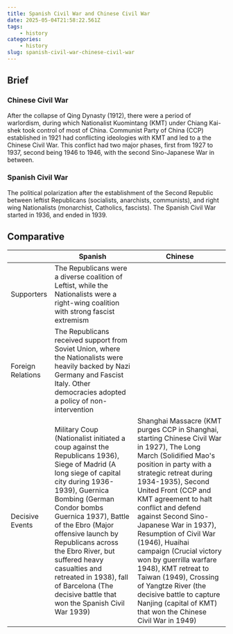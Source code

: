 ```yaml
---
title: Spanish Civil War and Chinese Civil War
date: 2025-05-04T21:58:22.561Z
tags:
    - history
categories:
    - history
slug: spanish-civil-war-chinese-civil-war
---
```


## Brief
### Chinese Civil War
After the collapse of Qing Dynasty (1912), there were a period of warlordism, during which Nationalist Kuomintang (KMT) under Chiang Kai-shek took control of most of China. Communist Party of China (CCP) established in 1921 had conflicting ideologies with KMT and led to a the Chinese Civil War. This conflict had two major phases, first from 1927 to 1937, second being 1946 to 1946, with the second Sino-Japanese War in between.

### Spanish Civil War
The political polarization after the establishment of the Second Republic between leftist Republicans (socialists, anarchists, communists), and right wing Nationalists (monarchist, Catholics, fascists). The Spanish Civil War started in 1936, and ended in 1939.

## Comparative
| | Spanish | Chinese |
|- |- |-|
|Supporters|The Republicans were a diverse coalition of Leftist, while the Nationalists were a right-wing coalition with strong fascist extremism||
|Foreign Relations|The Republicans received support from Soviet Union, where the Nationalists were heavily backed by Nazi Germany and Fascist Italy. Other democracies adopted a policy of non-intervention
|Decisive Events | Military Coup (Nationalist initiated a coup against the Republicans 1936), Siege of Madrid (A long siege of capital city during 1936-1939), Guernica Bombing (German Condor bombs Guernica 1937), Battle of the Ebro (Major offensive launch by Republicans across the Ebro River, but suffered heavy casualties and retreated in 1938), fall of Barcelona (The decisive battle that won the Spanish Civil War 1939) | Shanghai Massacre (KMT purges CCP in Shanghai, starting Chinese Civil War in 1927),  The Long March (Solidified Mao's position in party with a strategic retreat during 1934-1935), Second United Front (CCP and KMT agreement to halt conflict and defend against Second Sino-Japanese War in 1937), Resumption of Civil War (1946), Huaihai campaign (Crucial victory won by guerrilla warfare 1948), KMT retreat to Taiwan (1949), Crossing of Yangtze River (the decisive battle to capture Nanjing (capital of KMT) that won the Chinese Civil War in 1949) |